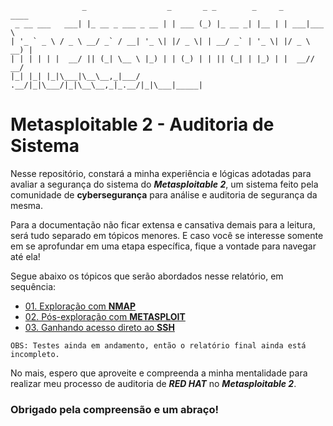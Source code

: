 ```
                _                  _       _ _        _     _      ____  
 _ __ ___   ___| |_ __ _ ___ _ __ | | ___ (_) |_ __ _| |__ | | ___|___ \ 
| '_ ` _ \ / _ \ __/ _` / __| '_ \| |/ _ \| | __/ _` | '_ \| |/ _ \ __) |
| | | | | |  __/ || (_| \__ \ |_) | | (_) | | || (_| | |_) | |  __// __/ 
|_| |_| |_|\___|\__\__,_|___/ .__/|_|\___/|_|\__\__,_|_.__/|_|\___|_____|
```

# Metasploitable 2 - Auditoria de Sistema

Nesse repositório, constará a minha experiência e lógicas adotadas para avaliar a segurança do sistema do <i><b>Metasploitable 2</b></i>, um sistema feito pela comunidade de <b>cybersegurança</b> para análise e auditoria de segurança da mesma.

Para a documentação não ficar extensa e cansativa demais para a leitura, será tudo separado em tópicos menores. E caso você se interesse somente em se aprofundar em uma etapa específica, fique a vontade para navegar até ela!

Segue abaixo os tópicos que serão abordados nesse relatório, em sequência:

- <a href="/steps/01_exploracao_com_nmap.md">01. Exploração com <b>NMAP</b></a>
- <a href="/steps/02_pos_exploracao_com_metasploit.md">02. Pós-exploração com <b>METASPLOIT</b></a>
- <a href="/steps/03_ganhando_acesso_direto_ao_ssh.md">03. Ganhando acesso direto ao <b>SSH</b></a>

`OBS: Testes ainda em andamento, então o relatório final ainda está incompleto.`

No mais, espero que aproveite e compreenda a minha mentalidade para realizar meu processo de auditoria de <i><b>RED HAT</b></i> no <i><b>Metasploitable 2</b></i>.

### Obrigado pela compreensão e um abraço!